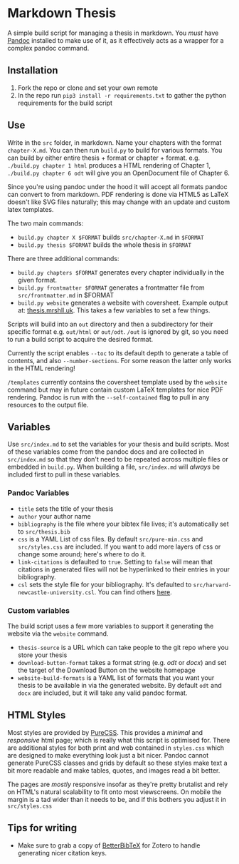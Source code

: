 # Markdown Thesis
A simple build script for managing a thesis in markdown. You *must* have [Pandoc](https://pandoc.org/) installed to make use of it, as it effectively acts as a wrapper for a complex pandoc command.

## Installation

1. Fork the repo or clone and set your own remote
2. In the repo run `pip3 install -r requirements.txt` to gather the python requirements for the build script

## Use
Write in the `src` folder, in markdown. Name your chapters with the format `chapter-X.md`. You can then run `build.py` to build for various formats. You can build by either entire thesis + format or chapter + format. e.g. `./build.py chapter 1 html` produces a HTML rendering of Chapter 1, `./build.py chapter 6 odt` will give you an OpenDocument file of Chapter 6.

Since you're using pandoc under the hood it will accept all formats pandoc can convert to from markdown. PDF rendering is done via HTML5 as LaTeX doesn't like SVG files naturally; this may change with an update and custom latex templates.

The two main commands:

* `build.py chapter X $FORMAT` builds `src/chapter-X.md` in `$FORMAT`
* `build.py thesis $FORMAT` builds the whole thesis in `$FORMAT`

There are three additional commands:
  + `build.py chapters $FORMAT` generates every chapter individually in the given format.
  + `build.py frontmatter $FORMAT` generates a frontmatter file from `src/frontmatter.md` in $FORMAT
  + `build.py website` generates a website with coversheet. Example output at: [thesis.mrshll.uk](https://thesis.mrshll.uk). This takes a few variables to set a few things.

Scripts will build into an `out` directory and then a subdirectory for their specific format e.g. `out/html` or `out/odt`. `/out` is ignored by git, so you need to run a build script to acquire the desired format.

Currently the script enables `--toc` to its default depth to generate a table of contents, and also `--number-sections`. For some reason the latter only works in the HTML rendering!

`/templates` currently contains the coversheet template used by the `website` command but may in future contain custom LaTeX templates for nice PDF rendering. Pandoc is run with the `--self-contained` flag to pull in any resources to the output file.

## Variables

Use `src/index.md` to set the variables for your thesis and build scripts. Most of these variables come from the pandoc docs and are collected in `src/index.md` so that they don't need to be repeated across multiple files or embedded in `build.py`. When building a file, `src/index.md` will *always* be included first to pull in these variables.

### Pandoc Variables
* `title` sets the title of your thesis
* `author` your author name
* `bibliography` is the file where your bibtex file lives; it's automatically set to `src/thesis.bib`
* `css` is a YAML List of css files. By default `src/pure-min.css` and `src/styles.css` are included. If you want to add more layers of css or change some around; here's where to do it.
* `link-citations` is defaulted to `true`. Setting to `false` will mean that citations in generated files will not be hyperlinked to their entries in your bibliography.
* `csl` sets the style file for your bibliography. It's defaulted to `src/harvard-newcastle-university.csl`. You can find others [here](https://www.zotero.org/styles).

### Custom variables
The build script uses a few more variables to support it generating the website via the `website` command.

* `thesis-source` is a URL which can take people to the git repo where you store your thesis
* `download-button-format` takes a format string (e.g. *odt* or *docx*) and set the target of the Download Button on the website homepage
* `website-build-formats` is a YAML list of formats that you want your thesis to be available in via the generated website. By default `odt` and `docx` are included, but it will take any valid pandoc format.



## HTML Styles
Most styles are provided by [PureCSS](https://purecss.io/). This provides a *minimal* and *responsive* html page; which is really what this script is optimised for. There are additional styles for both print and web contained in `styles.css` which are designed to make everything look just a bit nicer. Pandoc cannot generate PureCSS classes and grids by default so these styles make text a bit more readable and make tables, quotes, and images read a bit better.

The pages are *mostly* responsive insofar as they're pretty brutalist and rely on HTML's natural scalability to fit onto most viewscreens. On mobile the margin is a tad wider than it needs to be, and if this bothers you adjust it in `src/styles.css`

## Tips for writing
+ Make sure to grab a copy of [BetterBibTeX](https://retorque.re/zotero-better-bibtex/installation/) for Zotero to handle generating nicer citation keys.
